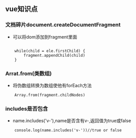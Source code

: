 ## vue知识点

### 文档碎片document.createDocumentFragment

* 
	可以将dom添加到fragment里面

```

	while(child = ele.firstChild) {
		fragment.appendChild(child)
	}

```

### Arrat.from(类数组)

* 将伪数组转换为数组使他有forEach方法

```
	Array.from(fragment.childNodes)

```


### includes是否包含

* name.includes('v-'),name是否含有v-,返回值为true或false

```
	console.log(name.includes('v-'))//true or false

```
